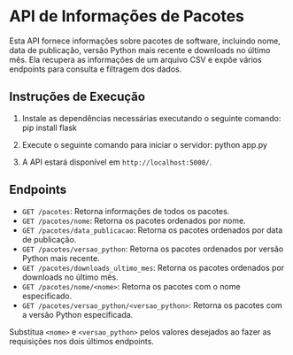 # API de Informações de Pacotes

Esta API fornece informações sobre pacotes de software, incluindo nome, data de publicação, versão Python mais recente e downloads no último mês. Ela recupera as informações de um arquivo CSV e expõe vários endpoints para consulta e filtragem dos dados.

## Instruções de Execução

1. Instale as dependências necessárias executando o seguinte comando:
pip install flask

2. Execute o seguinte comando para iniciar o servidor:
python app.py


4. A API estará disponível em `http://localhost:5000/`.

## Endpoints

- `GET /pacotes`: Retorna informações de todos os pacotes.
- `GET /pacotes/nome`: Retorna os pacotes ordenados por nome.
- `GET /pacotes/data_publicacao`: Retorna os pacotes ordenados por data de publicação.
- `GET /pacotes/versao_python`: Retorna os pacotes ordenados por versão Python mais recente.
- `GET /pacotes/downloads_ultimo_mes`: Retorna os pacotes ordenados por downloads no último mês.
- `GET /pacotes/nome/<nome>`: Retorna os pacotes com o nome especificado.
- `GET /pacotes/versao_python/<versao_python>`: Retorna os pacotes com a versão Python especificada.

Substitua `<nome>` e `<versao_python>` pelos valores desejados ao fazer as requisições nos dois últimos endpoints.
